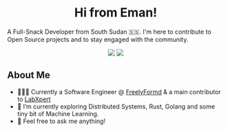 
<h1 align="center">Hi from Eman!</h1>
A Full-Snack Developer from South Sudan 🇸🇸. I'm here to contribute to Open Source projects and to stay engaged with the community.  
<p align="center">
  <a href="https://twitter.com/junubiman"><img src="https://img.shields.io/badge/twitter-%231FA1F1?style=flat&logo=twitter&logoColor=white"/></a>
  <a href="https://emmanuelgatwech.codes"><img src="https://img.shields.io/static/v1?label=website&message=Eman&color=#ff5733"/></a>
</p>

## About Me
- 👨🏾‍💻 Currently a Software Engineer @ [FreelyFormd](https://freelyformd.com/) & a main contributor to [LabXpert](https://medx.international/labxpert)
- 📕 I’m currently exploring Distributed Systems, Rust, Golang and some tiny bit of Machine Learning.
- 💬 Feel free to ask me anything!
